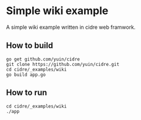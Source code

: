 # Simple wiki example

A simple wiki example written in cidre web framwork.

## How to build

~~~
go get github.com/yuin/cidre
git clone https://github.com/yuin/cidre.git
cd cidre/_examples/wiki
go build app.go 
~~~

## How to run

~~~
cd cidre/_examples/wiki
./app
~~~

